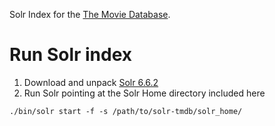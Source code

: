 Solr Index for the [The Movie Database](http://themoviedb.com).

# Run Solr index

1. Download and unpack [Solr 6.6.2](http://archive.apache.org/dist/lucene/solr/6.6.2/solr-6.6.2.zip)
2. Run Solr pointing at the Solr Home directory included here

```
./bin/solr start -f -s /path/to/solr-tmdb/solr_home/
```

